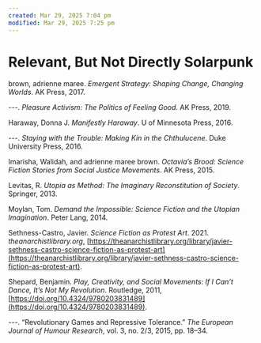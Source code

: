 ```yaml
---
created: Mar 29, 2025 7:04 pm
modified: Mar 29, 2025 7:25 pm
---
```


# Relevant, But Not Directly Solarpunk

brown, adrienne maree. *Emergent Strategy: Shaping Change, Changing Worlds*. AK Press, 2017.

---. *Pleasure Activism: The Politics of Feeling Good*. AK Press, 2019.

Haraway, Donna J. *Manifestly Haraway*. U of Minnesota Press, 2016.

---. *Staying with the Trouble: Making Kin in the Chthulucene*. Duke University Press, 2016.

Imarisha, Walidah, and adrienne maree brown. *Octavia’s Brood: Science Fiction Stories from Social Justice Movements*. AK Press, 2015.

Levitas, R. *Utopia as Method: The Imaginary Reconstitution of Society*. Springer, 2013.

Moylan, Tom. *Demand the Impossible: Science Fiction and the Utopian Imagination*. Peter Lang, 2014.

Sethness-Castro, Javier. *Science Fiction as Protest Art*. 2021. *theanarchistlibrary.org*, [https://theanarchistlibrary.org/library/javier-sethness-castro-science-fiction-as-protest-art](https://theanarchistlibrary.org/library/javier-sethness-castro-science-fiction-as-protest-art).

Shepard, Benjamin. *Play, Creativity, and Social Movements: If I Can’t Dance, It’s Not My Revolution*. Routledge, 2011, [https://doi.org/10.4324/9780203831489](https://doi.org/10.4324/9780203831489).

---. “Revolutionary Games and Repressive Tolerance.” *The European Journal of Humour Research*, vol. 3, no. 2/3, 2015, pp. 18–34.
